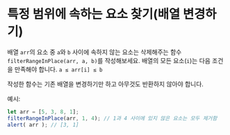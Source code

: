 
# 특정 범위에 속하는 요소 찾기(배열 변경하기)

배열 `arr`의 요소 중 `a`와 `b` 사이에 속하지 않는 요소는 삭제해주는 함수 `filterRangeInPlace(arr, a, b)`를 작성해보세요. 배열의 모든 요소(`i`)는 다음 조건을 만족해야 합니다. `a ≤ arr[i] ≤ b`

작성한 함수는 기존 배열을 변경하기만 하고 아무것도 반환하지 않아야 합니다.

예시:
```js
let arr = [5, 3, 8, 1];
filterRangeInPlace(arr, 1, 4); // 1과 4 사이에 있지 않은 요소는 모두 제거함
alert( arr ); // [3, 1]
```
